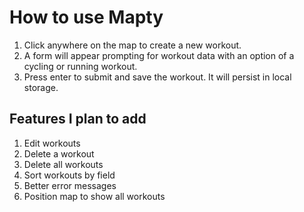 # How to use Mapty

1. Click anywhere on the map to create a new workout.
2. A form will appear prompting for workout data with an option of a cycling or running workout.
3. Press enter to submit and save the workout. It will persist in local storage.

## Features I plan to add

1. Edit workouts
2. Delete a workout
3. Delete all workouts
4. Sort workouts by field
5. Better error messages
6. Position map to show all workouts
